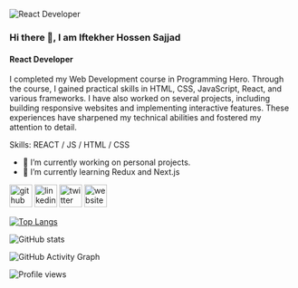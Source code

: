 
![React Developer](https://i.ibb.co/BPr0hfy/github-banner-1.png)
### Hi there 👋, I am Iftekher Hossen Sajjad
#### React Developer


I completed my Web Development course in Programming Hero. Through the course, I gained practical skills in HTML, CSS, JavaScript, React, and various frameworks. I have also worked on several projects, including building responsive websites and implementing interactive features. These experiences have sharpened my technical abilities and fostered my attention to detail.

Skills: REACT / JS / HTML / CSS

- 🔭 I’m currently working on personal projects. 
- 🌱 I’m currently learning Redux and Next.js 


[<img src='https://cdn.jsdelivr.net/npm/simple-icons@3.0.1/icons/github.svg' alt='github' height='40'>](https://github.com/ihsajjad)  [<img src='https://cdn.jsdelivr.net/npm/simple-icons@3.0.1/icons/linkedin.svg' alt='linkedin' height='40'>](https://www.linkedin.com/in/ih-sajjad/)  [<img src='https://cdn.jsdelivr.net/npm/simple-icons@3.0.1/icons/twitter.svg' alt='twitter' height='40'>](https://twitter.com/ihsajjad1)  [<img src='https://cdn.jsdelivr.net/npm/simple-icons@3.0.1/icons/icloud.svg' alt='website' height='40'>](https://ih-sajjad.netlify.app/)  

[![Top Langs](https://github-readme-stats.vercel.app/api/top-langs/?username=ihsajjad)](https://github.com/anuraghazra/github-readme-stats)

![GitHub stats](https://github-readme-stats.vercel.app/api?username=ihsajjad&show_icons=true&count_private=true)  

![GitHub Activity Graph](https://activity-graph.herokuapp.com/graph?username=ihsajjad)  

![Profile views](https://gpvc.arturio.dev/ihsajjad) 
